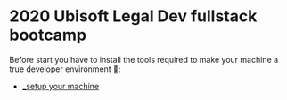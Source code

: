 # 2020 Ubisoft Legal Dev fullstack bootcamp

Before start you have to install the tools required to make your machine a true developer environment 💪:

- [_setup your machine](README.md)
